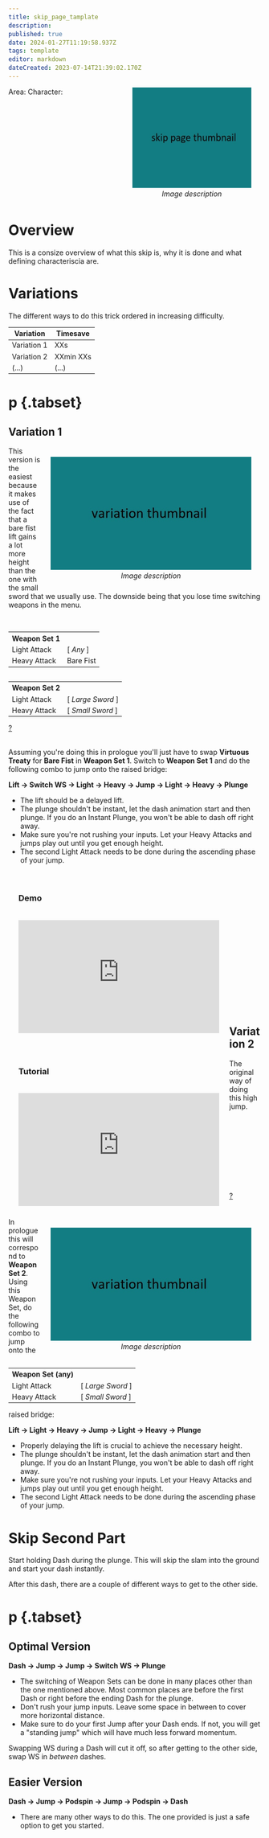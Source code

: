 ```yaml
---
title: skip_page_tamplate
description: 
published: true
date: 2024-01-27T11:19:58.937Z
tags: template
editor: markdown
dateCreated: 2023-07-14T21:39:02.170Z
---
```


<div style="float:right; text-align:center; margin-right:20px">
  <img width="237" height="200" src="/templates/skip_page_thumbnail.jpg"><br>
  <i>Image description</i>
</div>
Area: <!-- Factory / City Ruins {pre Engels / post Engles / Tower} / Resistance Camp / Desert / Amusement Park / Pascal's Village / Forest / Flooded City / Copied City / Deep Factory / Commercial / Tower / Emil's Home -->
Character: <!-- 2B, A2, 9S -->

<div style="margin-top:250px"></div>

# Overview
This is a consize overview of what this skip is, why it is done and what defining characteriscia are.

# Variations
The different ways to do this trick ordered in increasing difficulty.
<!-- if difficulty ambiguous in meta relevant order -->
| Variation   | Timesave    |
| ----------- | ----------- |
| Variation 1	| XXs					|
| Variation 2	| XXmin XXs	  |
| (...)       | (...)       |

# p {.tabset}
## Variation 1
<div style="float:right; text-align:center; margin:20px">
  <img width="400" height="225" src="/templates/variation_thumbnail.jpg"><br>
  <i>Image description</i>
</div>

This version is the easiest because it makes use of the fact that a bare fist lift gains a lot more height than the one with the small sword that we usually use.
The downside being that you lose time switching weapons in the menu.

<br>
<table style="float:left; margin-right:20px">
<tr>
  <th>Weapon Set 1</th><th></th>
</tr>
<tr>
  <td>Light Attack</td><td>[ <i>Any</i> ]</td>
</tr>
<tr>
  <td>Heavy Attack</td><td>Bare Fist</td>
</tr>
</table>

<table style="float:left; margin-right:20px">
<tr>
  <th>Weapon Set 2</th><th></th>
</tr>
<tr>
  <td>Light Attack</td><td>[ <i>Large Sword</i> ]</td>
</tr>
<tr>
  <td>Heavy Attack</td><td>[ <i>Small Sword</i> ]</td>
</tr>
</table>
<div style="margin-top:130px">
	<a href="/intro/weapon-sets">?</a>
</div>
<br>

Assuming you're doing this in prologue you'll just have to swap **Virtuous Treaty** for **Bare Fist** in **Weapon Set 1**.
Switch to **Weapon Set 1** and do the following combo to jump onto the raised bridge:

**Lift &rarr; Switch WS &rarr; Light &rarr; Heavy &rarr; Jump &rarr; Light &rarr; Heavy &rarr; Plunge**

- The lift should be a delayed lift.
- The plunge shouldn't be instant, let the dash animation start and then plunge. If you do an Instant Plunge, you won't be able to dash off right away.
- Make sure you're not rushing your inputs. Let your Heavy Attacks and jumps play out until you get enough height.
- The second Light Attack needs to be done during the ascending phase of your jump.

<div style="float:left; margin:20px;">
  <h3>Demo</h3><br>
  <iframe width="400" height="225" style="border:none;"
  src="https://www.youtube.com/embed/5IJGb9aKPZc">
  </iframe>
</div>

<div style="float:left; margin:20px;">
  <h3>Tutorial</h3><br>
  <iframe width="400" height="225" style="border:none;"
  src="https://www.youtube.com/embed/AnplpZwYnOE">
  </iframe>
</div>
<div style="margin-top:320px"></div>

## Variation 2
<div style="float:right; text-align:center; margin:20px">
  <img width="400" height="225" src="/templates/variation_thumbnail.jpg"><br>
  <i>Image description</i>
</div>

The original way of doing this high jump.

<br>
<table style="float:left; margin-right:20px">
<tr>
  <th>Weapon Set (any)</th><th></th>
</tr>
<tr>
  <td>Light Attack</td><td>[ <i>Large Sword</i> ]</td>
</tr>
<tr>
  <td>Heavy Attack</td><td>[ <i>Small Sword</i> ]</td>
</tr>
</table>
<div style="margin-top:130px">
	<a href="/intro/weapon-sets">?</a>
</div>
<br>

In prologue this will correspond to **Weapon Set 2**.
Using this Weapon Set, do the following combo to jump onto the raised bridge:

**Lift &rarr; Light &rarr; Heavy &rarr; Jump &rarr; Light &rarr; Heavy &rarr; Plunge**

- Properly delaying the lift is crucial to achieve the necessary height.
- The plunge shouldn't be instant, let the dash animation start and then plunge. If you do an Instant Plunge, you won't be able to dash off right away.
- Make sure you're not rushing your inputs. Let your Heavy Attacks and jumps play out until you get enough height.
- The second Light Attack needs to be done during the ascending phase of your jump.

# Skip Second Part
Start holding Dash during the plunge. This will skip the slam into the ground and start your dash instantly.

After this dash, there are a couple of different ways to get to the other side.

# p {.tabset}
## Optimal Version

**Dash &rarr; Jump &rarr; Jump &rarr; Switch WS &rarr; Plunge**

- The switching of Weapon Sets can be done in many places other than the one mentioned above. Most common places are before the first Dash or right before the ending Dash for the plunge.
- Don't rush your jump inputs. Leave some space in between to cover more horizontal distance.
- Make sure to do your first Jump after your Dash ends. If not, you will get a "standing jump" which will have much less forward momentum.

Swapping WS during a Dash will cut it off, so after getting to the other side, swap WS in *between* dashes.

## Easier Version
**Dash &rarr; Jump &rarr; Podspin &rarr; Jump &rarr; Podspin &rarr; Dash**

- There are many other ways to do this. The one provided is just a safe option to get you started.